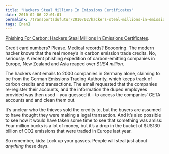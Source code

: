 ```yaml
---
title: "Hackers Steal Millions In Emissions Certificates"
date: 2010-02-06 22:01:01
permalink: /transportsdufutur/2010/02/hackers-steal-millions-in-emissions-certificates.html
tags: [nan]
---
```


<p><a href="http://www.gizmodo.com.au/2010/02/phishing-for-carbon-hackers-steal-millions-in-emissions-certificates/" title="Phishing For Carbon: Hackers Steal Millions In Emissions Certificates">Phishing For Carbon: Hackers Steal Millions In Emissions Certificates</a>.</p> <p>Credit card numbers? Please. Medical records? Booooring. The modern hacker knows that the real money’s in carbon emission trade credits. No, seriously: A recent phishing expedition of carbon-emitting companies in Europe, New Zealand and Asia reaped over <em>$US4 million</em>.<span id="more-381499"></span></p> <p>The hackers sent emails to 2000 companies in Germany alone, claiming to be from the German Emissions Trading Authority, which keeps track of carbon credits and transactions. The email requested that the companies re-register their accounts, and the information the duped employees provided was then used – you guessed it – to access the companies’ GETA accounts and and clean them out.</p> <p>It’s unclear who the thieves sold the credits to, but the buyers are assumed to have thought they were making a legal transaction. And it’s also possible to see how it would have taken some time to see that something was amiss: Four million bucks is a lot of money, but it’s a drop in the bucket of $US130 billion of CO2 emissions that were traded in Europe last year.</p> <p>So remember, kids: Lock up your gasses. People will steal just about <em>anything</em> these days.</p> <p> </p>
